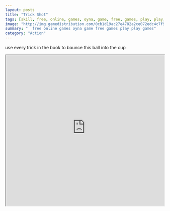 ```yaml
---
layout: posts
title: "Trick Shot"
tags: [skill, free, online, games, oyna, game, free, games, play, play, games]
image: "http://img.gamedistribution.com/0cb1d19ac27e4782a2ce072edc4c7f98.jpg"
summary: "  free online games oyna game free games play play games"
category: "Action"
---
```


use every trick in the book to bounce this ball into the cup

<iframe width="100%" height="480px;" src="http://flash.gamedistribution.com?game=0cb1d19ac27e4782a2ce072edc4c7f98"></iframe>